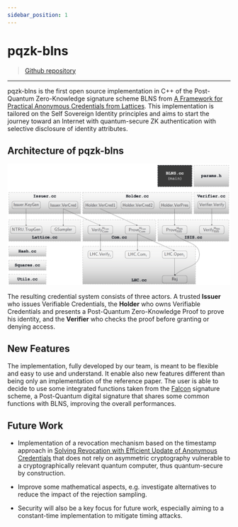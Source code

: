 ```yaml
---
sidebar_position: 1
---
```



# pqzk-blns

>[Github repository](https://github.com/Cybersecurity-LINKS/pqzk-blns)  

---

pqzk-blns is the first open source implementation in C++ of the Post-Quantum Zero-Knowledge signature scheme BLNS from [A Framework for Practical Anonymous Credentials from Lattices](https://eprint.iacr.org/2023/560.pdf).
This implementation is tailored on the Self Sovereign Identity principles and aims to start the journey toward an Internet with quantum-secure ZK authentication with selective disclosure of identity attributes.  


## Architecture of pqzk-blns
![alt text](.\imgs\architecture.png)  

The resulting credential system consists of three actors. A trusted **Issuer** who issues Verifiable Credentials, the **Holder** who owns Verifiable Credentials and presents a Post-Quantum Zero-Knowledge Proof to prove his identity, and the **Verifier** who checks the proof before granting or denying access.


## New Features
The implementation, fully developed by our team, is meant to be flexible and easy to use and understand. It enable also new features different than being only an implementation of the reference paper. The user is able to decide to use some integrated functions taken from the [Falcon](https://falcon-sign.info/) signature scheme, a Post-Quantum digital signature that shares some common functions with BLNS, improving the overall performances.


## Future Work
* Implementation of a revocation mechanism based on the timestamp approach in [Solving Revocation with Efficient Update of Anonymous Credentials](https://doi.org/10.1007/978-3-642-15317-4_28) that does not rely on asymmetric cryptography vulnerable to a cryptographically relevant quantum computer, thus quantum-secure by construction.

* Improve some mathematical aspects, e.g. investigate alternatives to reduce the impact of the rejection sampling.

*  Security will also be a key focus for future work, especially aiming to a
constant-time implementation to mitigate timing attacks.


